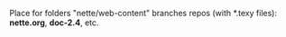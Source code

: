 Place for folders "nette/web-content" branches repos (with \*.texy files):
**nette.org**, **doc-2.4**, etc.
